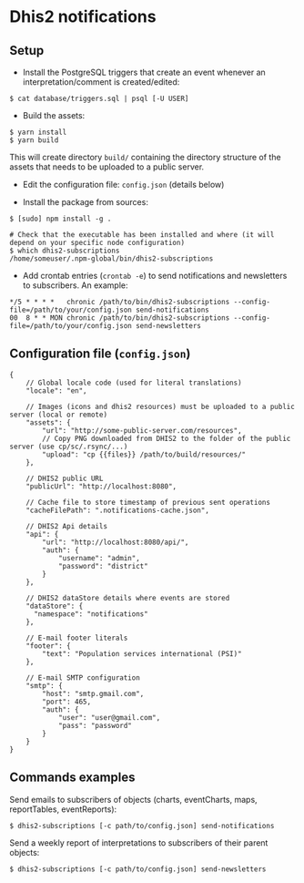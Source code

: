 # Dhis2 notifications

## Setup

* Install the PostgreSQL triggers that create an event whenever an interpretation/comment is created/edited:

```
$ cat database/triggers.sql | psql [-U USER]
```

* Build the assets:

```
$ yarn install
$ yarn build
```

This will create directory `build/` containing the directory structure of the assets that needs to be uploaded to a public server.

* Edit the configuration file: `config.json` (details below)

* Install the package from sources:

```
$ [sudo] npm install -g .

# Check that the executable has been installed and where (it will depend on your specific node configuration)
$ which dhis2-subscriptions
/home/someuser/.npm-global/bin/dhis2-subscriptions
```

* Add crontab entries (`crontab -e`) to send notifications and newsletters to subscribers. An example:

```
*/5 * * * *   chronic /path/to/bin/dhis2-subscriptions --config-file=/path/to/your/config.json send-notifications
00  8 * * MON chronic /path/to/bin/dhis2-subscriptions --config-file=/path/to/your/config.json send-newsletters
```

## Configuration file (`config.json`)

```
{
    // Global locale code (used for literal translations)
    "locale": "en",

    // Images (icons and dhis2 resources) must be uploaded to a public server (local or remote)
    "assets": {
        "url": "http://some-public-server.com/resources",
        // Copy PNG downloaded from DHIS2 to the folder of the public server (use cp/sc/.rsync/...)
        "upload": "cp {{files}} /path/to/build/resources/"
    },

    // DHIS2 public URL
    "publicUrl": "http://localhost:8080",

    // Cache file to store timestamp of previous sent operations
    "cacheFilePath": ".notifications-cache.json",

    // DHIS2 Api details
    "api": {
        "url": "http://localhost:8080/api/",
        "auth": {
            "username": "admin",
            "password": "district"
        }
    },

    // DHIS2 dataStore details where events are stored
    "dataStore": {
      "namespace": "notifications"
    },

    // E-mail footer literals
    "footer": {
        "text": "Population services international (PSI)"
    },

    // E-mail SMTP configuration
    "smtp": {
        "host": "smtp.gmail.com",
        "port": 465,
        "auth": {
            "user": "user@gmail.com",
            "pass": "password"
        }
    }
}
```

## Commands examples

Send emails to subscribers of objects (charts, eventCharts, maps, reportTables, eventReports):

```
$ dhis2-subscriptions [-c path/to/config.json] send-notifications
```

Send a weekly report of interpretations to subscribers of their parent objects:

```
$ dhis2-subscriptions [-c path/to/config.json] send-newsletters
```
